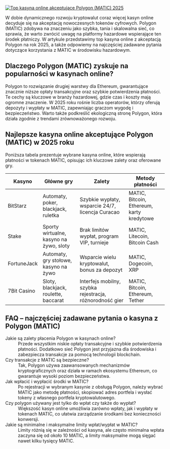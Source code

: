 [![Top kasyna online akceptujące Polygon (MATIC) 2025](https://123-caf.pages.dev/gitsignup.png)](https://vrmoo.ru/Bt82HjjY)

<p>W dobie dynamicznego rozwoju kryptowalut coraz więcej kasyn online decyduje się na akceptację nowoczesnych tokenów cyfrowych. Polygon (MATIC) zdobywa na znaczeniu jako szybka, tania i skalowalna sieć, co sprawia, że warto zwrócić uwagę na platformy hazardowe wspierające ten środek płatniczy. W artykule przedstawimy top kasyna online z akceptacją Polygon na rok 2025, a także odpowiemy na najczęściej zadawane pytania dotyczące korzystania z MATIC w środowisku hazardowym.</p>  <h2>Dlaczego Polygon (MATIC) zyskuje na popularności w kasynach online?</h2> <p>Polygon to rozwiązanie drugiej warstwy dla Ethereum, gwarantujące znacznie niższe opłaty transakcyjne oraz szybkie potwierdzenia płatności. Te cechy są kluczowe w branży hazardowej, gdzie czas i koszty mają ogromne znaczenie. W 2025 roku rośnie liczba operatorów, którzy oferują depozyty i wypłaty w MATIC, zapewniając graczom wygodę i bezpieczeństwo. Warto także podkreślić ekologiczną stronę Polygon, która działa zgodnie z trendami zrównoważonego rozwoju.</p>  <h2>Najlepsze kasyna online akceptujące Polygon (MATIC) w 2025 roku</h2> <p>Poniższa tabela prezentuje wybrane kasyna online, które wspierają płatności w tokenach MATIC, opisując ich kluczowe zalety oraz oferowane gry.</p>  <table>   <thead>     <tr>       <th>Kasyno</th>       <th>Główne gry</th>       <th>Zalety</th>       <th>Metody płatności</th>     </tr>   </thead>   <tbody>     <tr>       <td>BitStarz</td>       <td>Automaty, poker, blackjack, ruletka</td>       <td>Szybkie wypłaty, wsparcie 24/7, licencja Curacao</td>       <td>MATIC, Bitcoin, Ethereum, karty kredytowe</td>     </tr>     <tr>       <td>Stake</td>       <td>Sporty wirtualne, kasyno na żywo, sloty</td>       <td>Brak limitów wypłat, program VIP, turnieje</td>       <td>MATIC, Litecoin, Bitcoin Cash</td>     </tr>     <tr>       <td>FortuneJack</td>       <td>Automaty, gry stołowe, kasyno na żywo</td>       <td>Wsparcie wielu kryptowalut, bonus za depozyt</td>       <td>MATIC, Dogecoin, XRP</td>     </tr>     <tr>       <td>7Bit Casino</td>       <td>Sloty, blackjack, roulette, baccarat</td>       <td>Interfejs mobilny, szybka rejestracja, różnorodność gier</td>       <td>MATIC, Bitcoin, Ethereum, Tether</td>     </tr>   </tbody> </table>  <h2>FAQ – najczęściej zadawane pytania o kasyna z Polygon (MATIC)</h2> <dl>   <dt>Jakie są zalety płacenia Polygon w kasynach online?</dt>   <dd>Przede wszystkim niskie opłaty transakcyjne i szybkie potwierdzenia płatności. Dodatkowo sieć Polygon jest przyjazna dla środowiska i zabezpiecza transakcje za pomocą technologii blockchain.</dd>    <dt>Czy transakcje z MATIC są bezpieczne?</dt>   <dd>Tak, Polygon używa zaawansowanych mechanizmów kryptograficznych oraz działa w ramach ekosystemu Ethereum, co gwarantuje wysoki poziom bezpieczeństwa.</dd>    <dt>Jak wpłacić i wypłacić środki w MATIC?</dt>   <dd>Po rejestracji w wybranym kasynie z obsługą Polygon, należy wybrać MATIC jako metodę płatności, skopiować adres portfela i wysłać tokeny z własnego portfela kryptowalutowego.</dd>    <dt>Czy polygon używany jest tylko do wpłat czy także do wypłat?</dt>   <dd>Większość kasyn online umożliwia zarówno wpłaty, jak i wypłaty w tokenach MATIC, co ułatwia zarządzanie środkami bez konieczności konwersji.</dd>    <dt>Jakie są minimalne i maksymalne limity wpłat/wypłat w MATIC?</dt>   <dd>Limity różnią się w zależności od kasyna, ale często minimalna wpłata zaczyna się od około 10 MATIC, a limity maksymalne mogą sięgać nawet kilku tysięcy MATIC.</dd> </dl>